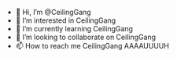 - 👋 Hi, I’m @CeilingGang
- 👀 I’m interested in CeilingGang
- 🌱 I’m currently learning CeilingGang
- 💞️ I’m looking to collaborate on CeilingGang
- 📫 How to reach me CeilingGang AAAAUUUUH

<!---
CeilingGang/CeilingGang is a ✨ special ✨ repository because its `README.md` (this file) appears on your GitHub profile.
You can click the Preview link to take a look at your changes.
--->
